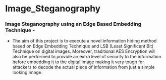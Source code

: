 # Image_Steganography
### Image Steganography using an Edge Based Embedding Technique - 
* The aim of this project is to execute a novel information hiding method based on Edge Embedding Technique and LSB (Least Significant Bit) Technique on digital images. Moreover, traditional AES Encryption will also be performed to provide an extra level of security to the information before embedding it to the digital image making it very tough for attackers to decode the actual piece of information from just a simple looking image.
